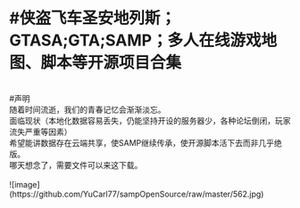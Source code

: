 #侠盗飞车圣安地列斯；GTASA;GTA;SAMP；多人在线游戏地图、脚本等开源项目合集
================================================
<br>
#声明<br>
随着时间流逝，我们的青春记忆会渐渐淡忘。<br>
面临现状（本地化数据容易丢失，仍能坚持开设的服务器少，各种论坛倒闭，玩家流失严重等因素）<br>
希望能讲数据存在云端共享，使SAMP继续传承，使开源脚本活下去而非几乎绝版。<br>
哪天想念了，需要文件可以来这下载。<br>
<br>
 ![image](https://github.com/YuCarl77/sampOpenSource/raw/master/562.jpg)
